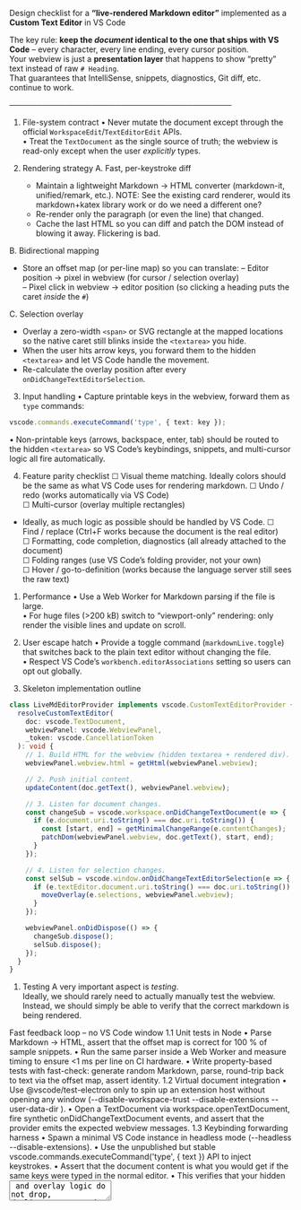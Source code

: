 Design checklist for a **“live-rendered Markdown editor”** implemented as a **Custom Text Editor** in VS Code

The key rule: **keep the *document* identical to the one that ships with VS Code** – every character, every line ending, every cursor position.  
Your webview is just a **presentation layer** that happens to show “pretty” text instead of raw `# Heading`.  
That guarantees that IntelliSense, snippets, diagnostics, Git diff, etc. continue to work.

────────────────────────────────────────
1. File-system contract
• Never mutate the document except through the official `WorkspaceEdit`/`TextEditorEdit` APIs.  
• Treat the `TextDocument` as the single source of truth; the webview is read-only except when the user *explicitly* types.

2. Rendering strategy
A. Fast, per-keystroke diff
   - Maintain a lightweight Markdown → HTML converter (markdown-it, unified/remark, etc.).  NOTE: See the existing card renderer, would its markdown+katex library work or do we need a different one?
   - Re-render only the paragraph (or even the line) that changed.  
   - Cache the last HTML so you can diff and patch the DOM instead of blowing it away. Flickering is bad.

B. Bidirectional mapping
   - Store an offset map (or per-line map) so you can translate:
     – Editor position → pixel in webview (for cursor / selection overlay)  
     – Pixel click in webview → editor position (so clicking a heading puts the caret *inside* the `#`)

C. Selection overlay
   - Overlay a zero-width `<span>` or SVG rectangle at the mapped locations so the native caret still blinks inside the `<textarea>` you hide.  
   - When the user hits arrow keys, you forward them to the hidden `<textarea>` and let VS Code handle the movement.  
   - Re-calculate the overlay position after every `onDidChangeTextEditorSelection`.

3. Input handling
• Capture printable keys in the webview, forward them as `type` commands:

```ts
vscode.commands.executeCommand('type', { text: key });
```

• Non-printable keys (arrows, backspace, enter, tab) should be routed to the hidden `<textarea>` so VS Code’s keybindings, snippets, and multi-cursor logic all fire automatically.

4. Feature parity checklist
☐ Visual theme matching. Ideally colors should be the same as what VS Code uses for rendering markdown.
☐ Undo / redo (works automatically via VS Code)  
☐ Multi-cursor (overlay multiple rectangles)  
  - Ideally, as much logic as possible should be handled by VS Code.
☐ Find / replace (Ctrl+F works because the document is the real editor)  
☐ Formatting, code completion, diagnostics (all already attached to the document)  
☐ Folding ranges (use VS Code’s folding provider, not your own)  
☐ Hover / go-to-definition (works because the language server still sees the raw text)

1. Performance
• Use a Web Worker for Markdown parsing if the file is large.  
• For huge files (>200 kB) switch to “viewport-only” rendering: only render the visible lines and update on scroll.

1. User escape hatch
• Provide a toggle command (`markdownLive.toggle`) that switches back to the plain text editor without changing the file.  
• Respect VS Code’s `workbench.editorAssociations` setting so users can opt out globally.

1. Skeleton implementation outline
```ts
class LiveMdEditorProvider implements vscode.CustomTextEditorProvider {
  resolveCustomTextEditor(
    doc: vscode.TextDocument,
    webviewPanel: vscode.WebviewPanel,
    _token: vscode.CancellationToken
  ): void {
    // 1. Build HTML for the webview (hidden textarea + rendered div).
    webviewPanel.webview.html = getHtml(webviewPanel.webview);

    // 2. Push initial content.
    updateContent(doc.getText(), webviewPanel.webview);

    // 3. Listen for document changes.
    const changeSub = vscode.workspace.onDidChangeTextDocument(e => {
      if (e.document.uri.toString() === doc.uri.toString()) {
        const [start, end] = getMinimalChangeRange(e.contentChanges);
        patchDom(webviewPanel.webview, doc.getText(), start, end);
      }
    });

    // 4. Listen for selection changes.
    const selSub = vscode.window.onDidChangeTextEditorSelection(e => {
      if (e.textEditor.document.uri.toString() === doc.uri.toString()) {
        moveOverlay(e.selections, webviewPanel.webview);
      }
    });

    webviewPanel.onDidDispose(() => {
      changeSub.dispose();
      selSub.dispose();
    });
  }
}
```

1. Testing
A very important aspect is *testing*.  
Ideally, we should rarely need to actually manually test the webview. Instead, we should simply be able to verify that the correct markdown is being rendered.

Fast feedback loop – no VS Code window
1.1 Unit tests in Node
• Parse Markdown → HTML, assert that the offset map is correct for 100 % of sample snippets.
• Run the same parser inside a Web Worker and measure timing to ensure <1 ms per line on CI hardware.
• Write property-based tests with fast-check: generate random Markdown, parse, round-trip back to text via the offset map, assert identity.
1.2 Virtual document integration
• Use @vscode/test-electron only to spin up an extension host without opening any window (--disable-workspace-trust --disable-extensions --user-data-dir <tmp>).
• Open a TextDocument via workspace.openTextDocument, fire synthetic onDidChangeTextDocument events, and assert that the provider emits the expected webview messages.
1.3 Keybinding forwarding harness
• Spawn a minimal VS Code instance in headless mode (--headless --disable-extensions).
• Use the unpublished but stable vscode.commands.executeCommand('type', { text }) API to inject keystrokes.
• Assert that the document content is what you would get if the same keys were typed in the normal editor.
• This verifies that your hidden <textarea> and overlay logic do not drop, duplicate, or reorder characters.

